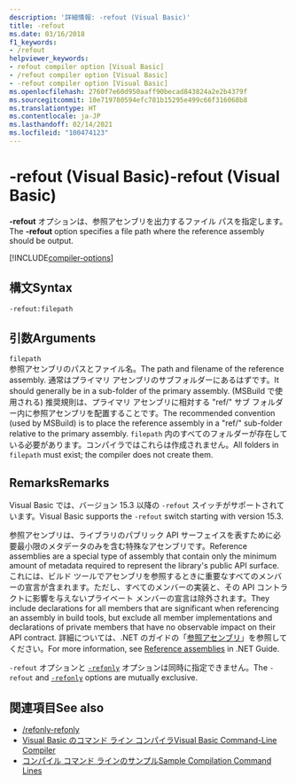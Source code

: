 ```yaml
---
description: '詳細情報: -refout (Visual Basic)'
title: -refout
ms.date: 03/16/2018
f1_keywords:
- /refout
helpviewer_keywords:
- refout compiler option [Visual Basic]
- /refout compiler option [Visual Basic]
- -refout compiler option [Visual Basic]
ms.openlocfilehash: 2760f7e60d950aaff90becad843824a2e2b4379f
ms.sourcegitcommit: 10e719780594efc781b15295e499c66f316068b8
ms.translationtype: HT
ms.contentlocale: ja-JP
ms.lasthandoff: 02/14/2021
ms.locfileid: "100474123"
---
```

# <a name="-refout-visual-basic"></a><span data-ttu-id="31a8c-103">-refout (Visual Basic)</span><span class="sxs-lookup"><span data-stu-id="31a8c-103">-refout (Visual Basic)</span></span>

<span data-ttu-id="31a8c-104">**-refout** オプションは、参照アセンブリを出力するファイル パスを指定します。</span><span class="sxs-lookup"><span data-stu-id="31a8c-104">The **-refout** option specifies a file path where the reference assembly should be output.</span></span>

[!INCLUDE[compiler-options](~/includes/compiler-options.md)]

## <a name="syntax"></a><span data-ttu-id="31a8c-105">構文</span><span class="sxs-lookup"><span data-stu-id="31a8c-105">Syntax</span></span>

```console
-refout:filepath
```

## <a name="arguments"></a><span data-ttu-id="31a8c-106">引数</span><span class="sxs-lookup"><span data-stu-id="31a8c-106">Arguments</span></span>

`filepath`  
<span data-ttu-id="31a8c-107">参照アセンブリのパスとファイル名。</span><span class="sxs-lookup"><span data-stu-id="31a8c-107">The path and filename of the reference assembly.</span></span> <span data-ttu-id="31a8c-108">通常はプライマリ アセンブリのサブフォルダーにあるはずです。</span><span class="sxs-lookup"><span data-stu-id="31a8c-108">It should generally be in a sub-folder of the primary assembly.</span></span> <span data-ttu-id="31a8c-109">(MSBuild で使用される) 推奨規則は、プライマリ アセンブリに相対する "ref/" サブ フォルダー内に参照アセンブリを配置することです。</span><span class="sxs-lookup"><span data-stu-id="31a8c-109">The recommended convention (used by MSBuild) is to place the reference assembly in a "ref/" sub-folder relative to the primary assembly.</span></span> <span data-ttu-id="31a8c-110">`filepath` 内のすべてのフォルダーが存在している必要があります。コンパイラではこれらは作成されません。</span><span class="sxs-lookup"><span data-stu-id="31a8c-110">All folders in `filepath` must exist; the compiler does not create them.</span></span>

## <a name="remarks"></a><span data-ttu-id="31a8c-111">Remarks</span><span class="sxs-lookup"><span data-stu-id="31a8c-111">Remarks</span></span>

<span data-ttu-id="31a8c-112">Visual Basic では、バージョン 15.3 以降の `-refout` スイッチがサポートされています。</span><span class="sxs-lookup"><span data-stu-id="31a8c-112">Visual Basic supports the `-refout` switch starting with version 15.3.</span></span>

<span data-ttu-id="31a8c-113">参照アセンブリは、ライブラリのパブリック API サーフェイスを表すために必要最小限のメタデータのみを含む特殊なアセンブリです。</span><span class="sxs-lookup"><span data-stu-id="31a8c-113">Reference assemblies are a special type of assembly that contain only the minimum amount of metadata required to represent the library's public API surface.</span></span> <span data-ttu-id="31a8c-114">これには、ビルド ツールでアセンブリを参照するときに重要なすべてのメンバーの宣言が含まれます。ただし、すべてのメンバーの実装と、その API コントラクトに影響を与えないプライベート メンバーの宣言は除外されます。</span><span class="sxs-lookup"><span data-stu-id="31a8c-114">They include declarations for all members that are significant when referencing an assembly in build tools, but exclude all member implementations and declarations of private members that have no observable impact on their API contract.</span></span> <span data-ttu-id="31a8c-115">詳細については、.NET のガイドの「[参照アセンブリ](../../../standard/assembly/reference-assemblies.md)」を参照してください。</span><span class="sxs-lookup"><span data-stu-id="31a8c-115">For more information, see [Reference assemblies](../../../standard/assembly/reference-assemblies.md) in .NET Guide.</span></span>

<span data-ttu-id="31a8c-116">`-refout` オプションと [`-refonly`](refonly-compiler-option.md) オプションは同時に指定できません。</span><span class="sxs-lookup"><span data-stu-id="31a8c-116">The `-refout` and [`-refonly`](refonly-compiler-option.md) options are mutually exclusive.</span></span>

## <a name="see-also"></a><span data-ttu-id="31a8c-117">関連項目</span><span class="sxs-lookup"><span data-stu-id="31a8c-117">See also</span></span>

- [<span data-ttu-id="31a8c-118">/refonly</span><span class="sxs-lookup"><span data-stu-id="31a8c-118">-refonly</span></span>](refonly-compiler-option.md)
- [<span data-ttu-id="31a8c-119">Visual Basic のコマンド ライン コンパイラ</span><span class="sxs-lookup"><span data-stu-id="31a8c-119">Visual Basic Command-Line Compiler</span></span>](index.md)
- [<span data-ttu-id="31a8c-120">コンパイル コマンド ラインのサンプル</span><span class="sxs-lookup"><span data-stu-id="31a8c-120">Sample Compilation Command Lines</span></span>](sample-compilation-command-lines.md)
